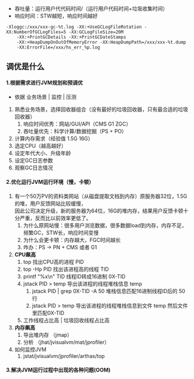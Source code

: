 - 吞吐量：运行用户代代码时间/（运行用户代码时间+垃圾收集时间）
- 响应时间：STW越短，响应时间越好
```
-Xloggc:/xxx/xxx-gc-%t.log -XX:+UseGCLogFileRotation -XX:NumberOfGCLogFiles=5 -XX:GCLogFileSize=20M
    -XX:+PrintGCDetails -XX:+PrintGCDateStamps
    -XX:+HeapDumpOnOutOfMemoryError -XX:HeapDumpPath=/xxx/xxx-%t.dump
    -XX:ErrorFile=/xxx/hs_err_%p.log
```
## 调优是什么
#### 1.根据需求进行JVM规划和预调优
- 依据 业务场景 | 监控 | 压测
1. 熟悉业务场景，选择回收器组合（没有最好的垃圾回收器，只有最合适的垃圾回收器）
    1. 响应时间优秀：网站/GUI/API（CMS G1 ZGC）
    2. 吞吐量优先：科学计算/数据挖掘（PS + PO）
2. 计算内存需求（经验值 1.5G 16G）
3. 选定CPU（越高越好）
4. 设定年代大小、升级年龄
5. 设定GC日志参数
6. 观察GC日志情况
#### 2.优化运行JVM运行环境（慢，卡顿）
1. 有一个50万PV的资料类网站（从磁盘提取文档到内存）原服务器32位，1.5G的堆，用户反馈网站比较缓慢，  
因此公司决定升级，新的服务器为64位，16G的堆内存，结果用户反馈卡顿十分严重，反而比以前效率更低了。
   1. 为什么原网站慢：很多用户浏览数据，很多数据load到内存，内存不足，频繁GC，STW长，响应时间变慢
   2. 为什么会更卡顿：内存越大，FGC时间越长
   3. 咋办：PS -> PN + CMS 或者 G1
2. **CPU飙高**
   1. top 找出CPU高的进程 PID
   2. top -Hp PID 找出该进程高的线程 TID
   3. printf "%x\n" TID 线程ID转成16进制 0X-TID
   4. jstack PID > temp 导出该进程的线程堆栈信息 temp
        1. jstack PID | grep 0X-TID -A 50 堆栈信息匹配16进制线程ID后的 50 行
        2. jstack PID > temp 导出该进程的线程堆栈信息到文件 temp 然后文件里匹配0X-TID
   5. 工作线程占比高 | 垃圾回收线程占比高
3. **内存飙高**
   1. 导出堆内存 （jmap）
   2. 分析 （jhat/jvisualvm/mat/jprofiler）
4. 如何监控JVM
   1. jstat/jvisualvm/jprofiler/arthas/top
#### 3.解决JVM运行过程中出现的各种问题(OOM)
